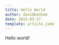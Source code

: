 ```yaml
---
title: Hello World
author: davidbanham
date: 2015-03-17
template: article.jade
---
```


Hello world!
